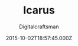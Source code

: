 ---
title: Icarus
github: 'https://github.com/digitalcraftsman/hugo-icarus-theme'
demo: 'https://themes.gohugo.io/theme/hugo-icarus/'
author: Digitalcraftsman
ssg:
  - Hugo
cms:
  - No Cms
date: 2015-10-02T18:57:45.000Z
github_branch: master
description: Port of Ruipeng Zhang's Hexo theme Icarus to Hugo.
stale: false
disabled: true
disabled_reason: demo url not found
---